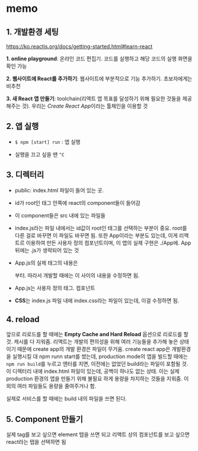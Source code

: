 # memo

## 1. 개발환경 세팅
https://ko.reactjs.org/docs/getting-started.html#learn-react

**1. online playground**: 온라인 코드 편집기. 코드를 실행하고 해당 코드의 실행 화면을 확인 가능

**2. 웹사이트에 React를 추가하기**: 웹사이트에 부분적으로 기능 추가하기. 초보자에게는 비추천

**3. 새 React 앱 만들기**: toolchain(리액트 앱 목표를 달성하기 위해 필요한 것들을 제공해주는 것). 우리는 *Create React App*이라는 툴체인을 이용할 것

## 2. 앱 실행

* `$ npm [start] run` : 앱 실행

* 실행을 끄고 싶을 땐 `^C`

## 3. 디렉터리

* public: index.html 파일이 들어 있는 곳. 
* id가 root인 태그 안쪽에 react의 component들이 들어감
* 이 component들은 src 내에 있는 파일들
* index.js라는 파일 내에서는 id값이 root인 태그를 선택하는 부분이 중요. root를 다른 걸로 바꾸면 이 파일도 바꾸면 됨. 또한 App이라는 부분도 있는데, 이게 리액트르 이용하여 만든 사용자 정의 컴포넌트이며, 이 앱의 실제 구현은 ./App에. App뒤에는 .js가 생략되어 있는 것
* App.js의 실제 태그의 내용은 <div> 부터. 따라서 개발할 때에는 이 사이의 내용을 수정하면 됨.
* App.js는 사용자 정의 태그. 컴포넌트
  
* **CSS**는 index.js 파일 내에 index.css라는 파일이 있는데, 이걸 수정하면 됨.

## 4. reload

앞으로 리로드를 할 때에는 **Empty Cache and Hard Reload** 옵션으로 리로드를 할 것. 캐시를 다 지워줌.
리액트는 개발의 편의성을 위해 여러 기능들을 추가해 놓은 상태이기 때문에 create app의 개발 환경은 파일이 무거움. 
create react app은 개발환경을 실행시킬 대 npm runn start를 썼는데, production mode의 앱을 빌드할 때에는 `npm run build`를 누르고 엔터를 치면, 이전에는 없었던 build라는 파일이 포함될 것. 이 디렉터리 내에 index.html 파일이 있는데, 공백이 하나도 없는 상태. 이는 실제 production 환경의 앱을 만들기 위해 불필요 하게 용량을 차지하는 것들을 지워줌. 이외의 여러 파일들도 용량을 줄여주거나 함.

실제로 서비스를 할 때에는 build 내의 파일을 쓰면 된다. 

## 5. Component 만들기

실제 tag를 보고 싶으면 element 탭을 쓰면 되고 
리액트 상의 컴포넌트를 보고 싶으면 react라는 탭을 선택하면 됨

